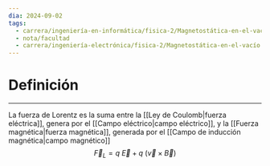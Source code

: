 ```yaml
---
dia: 2024-09-02
tags:
  - carrera/ingeniería-en-informática/fisica-2/Magnetostática-en-el-vacío
  - nota/facultad
  - carrera/ingeniería-electrónica/fisica-2/Magnetostática-en-el-vacío
---
```

# Definición
---
La fuerza de Lorentz es la suma entre la [[Ley de Coulomb|fuerza eléctrica]], genera por el [[Campo eléctrico|campo eléctrico]], y la [[Fuerza magnética|fuerza magnética]], generada por el [[Campo de inducción magnética|campo magnético]] $$ \vec{F}_{L} = q ~ \vec{E} + q ~ (\vec{v} \times \vec{B}) $$